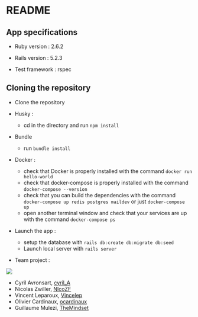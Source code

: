 # README

## App specifications

* Ruby version : 2.6.2

* Rails version : 5.2.3

* Test framework : rspec



## Cloning the repository

* Clone the repository

* Husky :
  * cd in the directory and run `npm install`

* Bundle
  * run `bundle install`

* Docker :
  * check that Docker is properly installed with the command `docker run hello-world`
  * check that docker-compose is properly installed with the command `docker-compose --version`
  * check that you can build the dependencies with the command `docker-compose up redis postgres maildev` or just `docker-compose up`
  * open another terminal window and check that your services are up with the command `docker-compose ps`

* Launch the app :
  * setup the database with `rails db:create db:migrate db:seed`
  * Launch local server with `rails server`

* Team project :

![](https://media0.giphy.com/media/2zeji2UedvZzvIZ45N/giphy.gif?cid=3640f6095c4a8a4d6b6958366767066f)

  * Cyril Avronsart, [cyril_A](https://github.com/belette06)
  * Nicolas Zwiller, [NIcoZF](NIcoZF)
  * Vincent Leparoux, [Vincelep](https://github.com/Vincelep)
  * Olivier Cardinaux, [ocardinaux](https://github.com/ocardinaux)
  * Guillaume Mulezi, [TheMindset](https://github.com/TheMindset)
